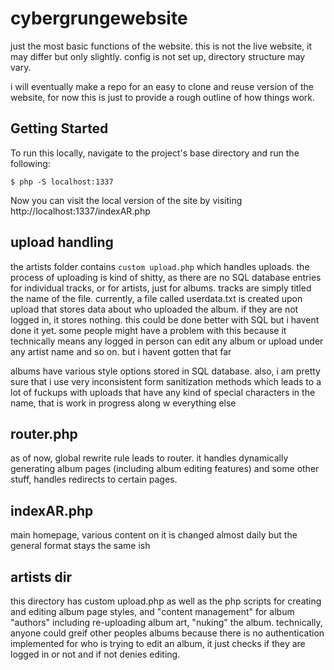 # cybergrungewebsite
just the most basic functions of the website. this is not the live website, it may differ but only slightly. config is not set up, directory structure may vary. 

i will eventually make a repo for an easy to clone and reuse version of the website, for now this is just to provide a rough outline of how things work.

## Getting Started
To run this locally, navigate to the project's base directory and run the following:

```
$ php -S localhost:1337
```

Now you can visit the local version of the site by visiting http://localhost:1337/indexAR.php

## upload handling
the artists folder contains `custom upload.php` which handles uploads. the process of uploading is kind of shitty, as there are no SQL database entries for individual tracks, or for artists, just for albums. tracks are simply titled the name of the file. currently, a file called userdata.txt is created upon upload that stores data about who uploaded the album. if they are not logged in, it stores nothing. this could be done better with SQL but i havent done it yet. some people might have a problem with this because it technically means any logged in person can edit any album or upload under any artist name and so on. but i havent gotten that far

albums have various style options stored in SQL database. also, i am pretty sure that i use very inconsistent form sanitization methods which leads to a lot of fuckups with uploads that have any kind of special characters in the name, that is work in progress along w everything else

## router.php
as of now, global rewrite rule leads to router. it handles dynamically generating album pages (including album editing features) and some other stuff,
handles redirects to certain pages. 

## indexAR.php
main homepage, various content on it is changed almost daily but the general format stays the same ish

## artists dir
this directory has custom upload.php as well as the php scripts for creating and editing album page styles, and "content management" for album "authors" including re-uploading album art, "nuking" the album. technically, anyone could greif other peoples albums because there is no authentication implemented for who is trying to edit an album, it just checks if they are logged in or not and if not denies editing.

